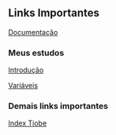
## Links Importantes

[Documentação](https://www.python.org/doc/versions/)

### Meus estudos

[Introdução](https://github.com/stmarques/python/wiki/)

[Variáveis](https://github.com/stmarques/python/wiki/Vari%C3%A1veis)

### Demais links importantes

[Index Tiobe](https://www.tiobe.com/tiobe-index/)
